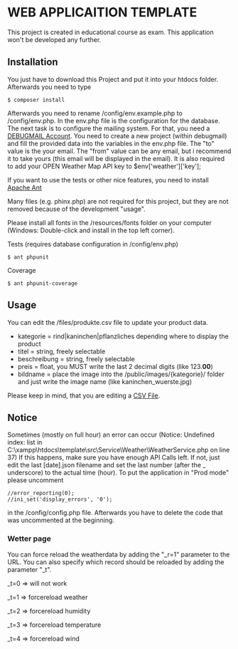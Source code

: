 # WEB APPLICAITION TEMPLATE

This project is created in educational course as exam. This application won't be developed any further.

## Installation

You just have to download this Project and put it into your htdocs folder. 
Afterwards you need to type
```
$ composer install
```
Afterwards you need to rename /config/env.example.php to /config/env.php. In the env.php file is the configuration for the database.
The next task is to configure the mailing system. For that, you need a [DEBUGMAIL Account](https://debugmail.io). You need to create a new project (within debugmail) and fill the provided data into the variables in the env.php file. The "to" value is the your email. The "from" value can be any email, but i recommend it to take yours (this email will be displayed in the email). 
It is also required to add your OPEN Weather Map API key to $env['weather']['key'];

If you want to use the tests or other nice features, you need to install [Apache Ant](https://lernjournal.d4rkmindz.ch/doku.php/installationen:ant "Documented Ant installation")

Many files (e.g. phinx.php) are not required for this project, but they are not removed because of the development "usage".

Please install all fonts in the /resources/fonts folder on your computer (Windows: Double-click and install in the top left corner).

Tests (requires database configuration in /config/env.php)
````
$ ant phpunit
````
Coverage
````
$ ant phpunit-coverage
````

## Usage

You can edit the /files/produkte.csv file to update your product data.

 * kategorie = rind|kaninchen|pflanzliches depending where to display the product
 * titel = string, freely selectable
 * beschreibung = string, freely selectable
 * preis = float, you MUST write the last 2 decimal digits (like 123.**00**)
 * bildname = place the image into the /public/images/{kategorie}/ folder and just write the image name (like kaninchen_wuerste.jpg)
 
 Please keep in mind, that you are editing a [CSV File](https://www.thoughtspot.com/blog/6-rules-creating-valid-csv-files "CSV Basics").
 
 ## Notice
 
 Sometimes (mostly on full hour) an error can occur (Notice: Undefined index: list in C:\xampp\htdocs\template\src\Service\Weather\WeatherService.php on line 37)
 If this happens, make sure you have enough API Calls left. If not, just edit the last [date].json filename and set the last number (after the _ underscore) to the actual time (hour).
 To put the application in "Prod mode" please uncomment 
 ```
//error_reporting(0);
//ini_set('display_errors', '0');
 ```
 in the /config/config.php file. Afterwards you have to delete the code that was uncommented at the beginning.
 
 ### Wetter page
 You can force reload the weatherdata by adding the "_r=1" parameter to the URL. You can also specify which record should be reloaded by adding the parameter "_t". 
 
 _t=0 => will not work
 
 _t=1 => forcereload weather
 
 _t=2 => forcereload humidity
 
 _t=3 => forcereload temperature
 
 _t=4 => forcereload wind